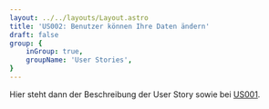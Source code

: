 ```yaml
---
layout: ../../layouts/Layout.astro
title: 'US002: Benutzer können Ihre Daten ändern'
draft: false
group: {
    inGroup: true,
    groupName: 'User Stories',
}
---
```


Hier steht dann der Beschreibung der User Story sowie bei [US001](./us001).
